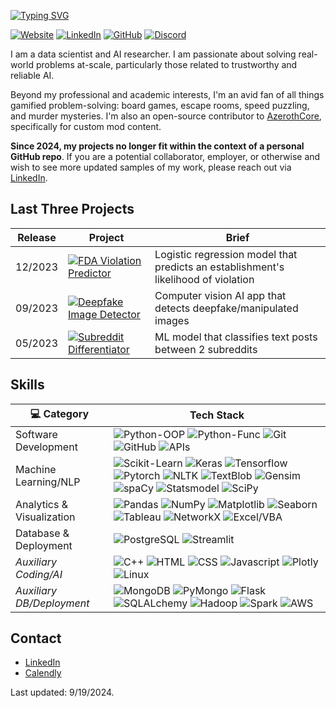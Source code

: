[![Typing SVG](https://readme-typing-svg.demolab.com?font=Fira+Code&duration=1000&pause=1000&vCenter=true&width=435&lines=Christopher+Denq;Full-stack+Data+Scientist;Mathematical+AI+Researcher;AI+Governance+Researcher)](https://git.io/typing-svg)

[![Website](https://img.shields.io/badge/website-343434?style=for-the-badge&logo=About.me&logoColor=white)](https://cdenq.github.io/)
[![LinkedIn](https://img.shields.io/badge/linkedin-%230077B5.svg?&style=for-the-badge&logo=linkedin&logoColor=white)](https://www.linkedin.com/in/christopherdenq/)
[![GitHub](https://img.shields.io/badge/-Github-333?style=for-the-badge&logo=GitHub&logoColor=white)](https://github.com/cdenq)
[![Discord](https://img.shields.io/badge/Discord-7289DA?style=for-the-badge&logo=discord&logoColor=white)](https://discordapp.com/users/122537517835616257)

I am a data scientist and AI researcher. I am passionate about solving real-world problems at-scale, particularly those related to trustworthy and reliable AI.

Beyond my professional and academic interests, I'm an avid fan of all things gamified problem-solving: board games, escape rooms, speed puzzling, and murder mysteries. I'm also an open-source contributor to [AzerothCore](https://www.azerothcore.org/), specifically for custom mod content.

**Since 2024, my projects no longer fit within the context of a personal GitHub repo**. If you are a potential collaborator, employer, or otherwise and wish to see more updated samples of my work, please reach out via [LinkedIn](https://www.linkedin.com/in/christopherdenq/). 

## Last Three Projects
| **Release** | **Project** | **Brief**
| - | - | - 
| 12/2023 | [![FDA Violation Predictor](https://img.shields.io/badge/fda--violation--predictor-black?logo=github&logoColor=white)](https://github.com/cdenq/fda-food-violation-score-predictor) | Logistic regression model that predicts an establishment's likelihood of violation 
| 09/2023 | [![Deepfake Image Detector](https://img.shields.io/badge/deepfake--image--detector-black?logo=github&logoColor=white)](https://github.com/cdenq/deepfake-image-detector) | Computer vision AI app that detects deepfake/manipulated images 
| 05/2023 | [![Subreddit Differentiator](https://img.shields.io/badge/subreddit--differentiator-black?logo=github&logoColor=white)](https://github.com/cdenq/subreddit-differentiator) | ML model that classifies text posts between 2 subreddits 

## Skills

| 💻 **Category** | **Tech Stack**
| - | -
| Software Development |![Python-OOP](https://img.shields.io/badge/Python-OOP-gray?logo=python&logoColor=white&labelColor=blue) ![Python-Func](https://img.shields.io/badge/Python-Functional-gray?logo=python&logoColor=white&labelColor=blue) ![Git](https://img.shields.io/badge/Git-black?logo=git&logoColor=white) ![GitHub](https://img.shields.io/badge/GitHub-black?logo=github&logoColor=white) ![APIs](https://img.shields.io/badge/APIs-black?logoColor=white)
| Machine Learning/NLP | ![Scikit-Learn](https://img.shields.io/badge/Scikit--Learn-orange?logo=scikitlearn&logoColor=white) ![Keras](https://img.shields.io/badge/Keras-crimson?logo=keras&logoColor=white) ![Tensorflow](https://img.shields.io/badge/Tensorflow-orange?logo=tensorflow&logoColor=white) ![Pytorch](https://img.shields.io/badge/Pytorch-orange?logo=pytorch&logoColor=white) ![NLTK](https://img.shields.io/badge/NLTK-blue?logo=NLTK&logoColor=white) ![TextBlob](https://img.shields.io/badge/TextBlob-black?logo=TextBlob&logoColor=white) ![Gensim](https://img.shields.io/badge/Gensim-blue?logo=gensim&logoColor=white) ![spaCy](https://img.shields.io/badge/spaCy-blue?logo=spacy&logoColor=white) ![Statsmodel](https://img.shields.io/badge/Statsmodel-darkgreen?logo=statsmodel&logoColor=white) ![SciPy](https://img.shields.io/badge/SciPy-blue?logo=scipy&logoColor=white)
| Analytics & Visualization | ![Pandas](https://img.shields.io/badge/Pandas-black?logo=pandas&logoColor=white) ![NumPy](https://img.shields.io/badge/NumPy-blue?logo=numpy&logoColor=white) ![Matplotlib](https://img.shields.io/badge/Matplotlib-black?logo=matplotlib&logoColor=white) ![Seaborn](https://img.shields.io/badge/Seaborn-blue?logo=seaborn&logoColor=white) ![Tableau](https://img.shields.io/badge/Tableau-white?logo=tableau&logoColor=black) ![NetworkX](https://img.shields.io/badge/NetworkX-orange?logo=NetworkX&logoColor=white) ![Excel/VBA](https://img.shields.io/badge/Excel%2FVBA-darkgreen?logo=microsoftexcel&logoColor=white) 
| Database & Deployment |  ![PostgreSQL](https://img.shields.io/badge/PostgreSQL-blue?logo=postgresql&logoColor=white) ![Streamlit](https://img.shields.io/badge/Streamlit-crimson?logo=streamlit&logoColor=white) ![]()
| *Auxiliary Coding/AI* | ![C++](https://img.shields.io/badge/C%2B%2B-blue?logo=cplusplus&logoColor=white) ![HTML](https://img.shields.io/badge/HTML-darkgreen?logo=html5&logoColor=white) ![CSS](https://img.shields.io/badge/CSS-darkgreen?logo=css3&logoColor=white) ![Javascript](https://img.shields.io/badge/JavaScript-gold?logo=javascript&logoColor=black) ![Plotly](https://img.shields.io/badge/Plotly-blue?logo=plotly&logoColor=white) ![Linux](https://img.shields.io/badge/Linux-black?logo=linux&logoColor=white)
| *Auxiliary DB/Deployment* | ![MongoDB](https://img.shields.io/badge/MongoDB-darkgreen?logo=mongodb&logoColor=white) ![PyMongo](https://img.shields.io/badge/PyMongo-blue?logo=pymongo&logoColor=white) ![Flask](https://img.shields.io/badge/Flask-black?logo=flask&logoColor=white) ![SQLALchemy](https://img.shields.io/badge/SQLAlchemy-crimson?logo=sqlalchemy&logoColor=white) ![Hadoop](https://img.shields.io/badge/Hadoop-Apache-gray?logo=apachehadoop&logoColor=black&labelColor=gold) ![Spark](https://img.shields.io/badge/Spark-Apache-gray?logo=apachespark&logoColor=white&labelColor=orange) ![AWS](https://img.shields.io/badge/AWS-orange?logo=amazonaws&logoColor=white)

## Contact

- [LinkedIn](https://www.linkedin.com/in/christopherdenq/)
- [Calendly](https://calendly.com/christopherkd/coffee-chats)

Last updated: 9/19/2024.